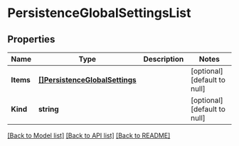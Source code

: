 # PersistenceGlobalSettingsList

## Properties
Name | Type | Description | Notes
------------ | ------------- | ------------- | -------------
**Items** | [**[]PersistenceGlobalSettings**](persistence_globalSettings.md) |  | [optional] [default to null]
**Kind** | **string** |  | [optional] [default to null]

[[Back to Model list]](../README.md#documentation-for-models) [[Back to API list]](../README.md#documentation-for-api-endpoints) [[Back to README]](../README.md)


